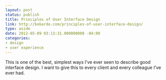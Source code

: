 ```yaml
---
layout: post
status: publish
title: Principles of User Interface Design
link: http://bokardo.com/principles-of-user-interface-design/
type: aside
date: 2012-05-09 03:13:31.000000000 -04:00
categories:
- design
- user experience
---
```

This is one of the best, simplest ways I&#8217;ve ever seen to describe good interface design. I want to give this to every client and every colleague I&#8217;ve ever had.